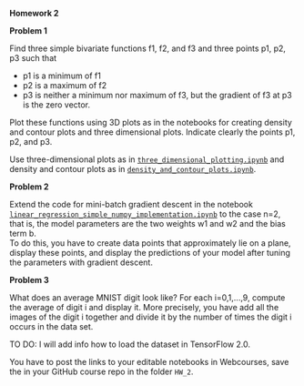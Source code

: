 **Homework 2**

**Problem 1**

Find three simple bivariate functions f1, f2, and f3 and three points p1, p2, p3 such that

- p1 is a minimum of f1
- p2 is a maximum of f2
- p3 is neither a minimum nor maximum of f3, but the gradient of f3 at p3 is the zero vector.

Plot these functions using 3D plots as in the notebooks for creating density and contour plots and three dimensional plots. 
Indicate clearly the points p1, p2, and p3. 

Use three-dimensional plots as in [```three_dimensional_plotting.ipynb```](https://colab.research.google.com/drive/1btvbObh-nZ4MSC7QkjpS3RGpefN_msth) and
density and contour plots as in [```density_and_contour_plots.ipynb```](https://colab.research.google.com/drive/1pcvtvK6jITbp1Sf2nD2uEaDGpwUOA3IL).

**Problem 2**

Extend the code for mini-batch gradient descent in the notebook [```linear_regression_simple_numpy_implementation.ipynb```](https://colab.research.google.com/drive/1ZKa5sIiSgS8P1RuNyH6yYcZ6F9S7Yiwu) 
to the case n=2, that is, the model parameters are the two weights w1 and w2 and the bias term b.  
To do this, you have to create data points that approximately lie on a plane, display these points, and display the predictions of your model
after tuning the parameters with gradient descent.

**Problem 3** 

What does an average MNIST digit look like? For each i=0,1,...,9, compute the average of digit i and display it.  More precisely, you have 
add all the images of the digit i together and divide it by the number of times the digit i occurs in the data set. 

TO DO: I will add info how to load the dataset in TensorFlow 2.0.

You have to post the links to your editable notebooks in Webcourses, save the in your GitHub course repo in the folder ```HW_2```.
